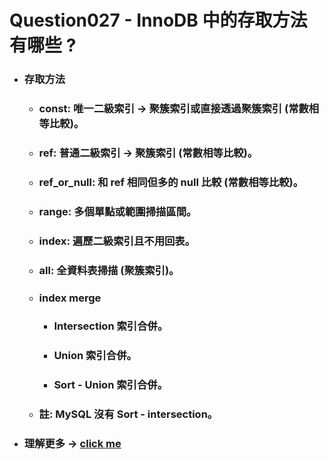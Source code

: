 Question027 - InnoDB 中的存取方法有哪些 ?
=====
* ### 存取方法
    * ### const: 唯一二級索引 -> 聚簇索引或直接透過聚簇索引 (常數相等比較)。
    * ### ref: 普通二級索引 -> 聚簇索引 (常數相等比較)。
    * ### ref_or_null: 和 ref 相同但多的 null 比較 (常數相等比較)。
    * ### range: 多個單點或範圍掃描區間。
    * ### index: 遍歷二級索引且不用回表。
    * ### all: 全資料表掃描 (聚簇索引)。
    * ### index merge
        * ### Intersection 索引合併。
        * ### Union 索引合併。
        * ### Sort - Union 索引合併。
    * ### 註: MySQL 沒有 Sort - intersection。
* ### 理解更多 -> [click me](https://github.com/GitHub-WeiChiang/main/tree/main/MySQLPrinciples/Chapter10)
<br />
